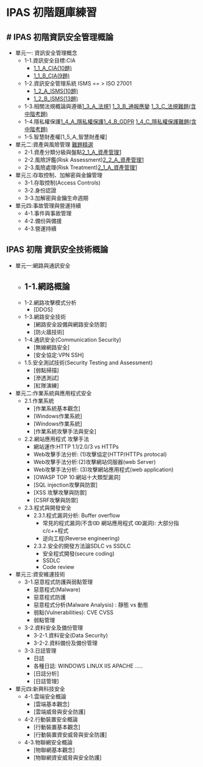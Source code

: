 # IPAS 初階題庫練習
## # IPAS 初階資訊安全管理概論
- 單元一: 資訊安全管理概念
  - 1-1.資訊安全目標:CIA
    - [1_1_A_CIA(10題)](https://forms.gle/9pDgwHg8aLd3jeNf9)
    - [1_1_B_CIA(9題)](https://forms.gle/uN4PzLRGwUAQKGUS6) 
  - 1-2.資訊安全管理系統 ISMS == > ISO 27001
    - [1_2_A_ISMS(10題)](https://forms.gle/svBx3pMNjmrieSp67)
    - [1_2_B_ISMS(13題)](https://forms.gle/6FpDVAUTuprUNos2A)
  - 1-3.相關法規概論與遵循[1_3_A_法規1]() [1_3_B_通報應變]() [1_3_C_法規難題(含中階考題)]()
  - 1-4.隱私權保護[1_4_A_隱私權保護]()[1_4_B_GDPR]() [1_4_C_隱私權保護難題(含中階考題)]()
  - 1-5.智慧財產權[1_5_A_智慧財產權]
- 單元二:資產與風險管理 [難題精選]()
  - 2-1.資產分類分級與盤點[2_1_A_資產管理1]()
  - 2-2.風險評鑑(Risk Assessment)[2_2_A_資產管理1]()
  - 2-3.風險處理(Risk Treatment)[2_1_A_資產管理1]()
- 單元三:存取控制、加解密與金鑰管理
  - 3-1.存取控制(Access Controls)
  - 3-2.身份認證
  - 3-3.加解密與金鑰生命週期
- 單元四:事故管理與營運持續
  - 4-1.事件與事故管理
  - 4-2.備份與備援
  - 4-3.營運持續

## IPAS 初階 資訊安全技術概論
- 單元一:網路與通訊安全
  - 1-1.網路概論
    -  
  - 1-2.網路攻擊模式分析
    - [DDOS] 
  - 1-3.網路安全技術
    - [網路安全設備與網路安全防禦]
    - [防火牆技術] 
  - 1-4.通訊安全(Communication Security)
    - [無線網路安全]
    - [安全協定:VPN SSH] 
  - 1.5.安全測試技術(Security Testing and Assessment)
    - [弱點掃描]
    - [滲透測試]
    - [紅隊演練]
- 單元二:作業系統與應用程式安全
  - 2.1.作業系統
    - [作業系統基本觀念]
    - [Windows作業系統]
    - [Windows作業系統]
    - [作業系統攻擊手法與安全]
  - 2.2.網站應用程式 攻擊手法
    - 網站運作:HTTP 1.1/2.0/3 vs HTTPs
    - Web攻擊手法分析: (1)攻擊協定(HTTP/HTTPs protocal)
    - Web攻擊手法分析:(2)攻擊網站伺服器(web Server)
    - Web攻擊手法分析: (3)攻擊網站應用程式(web application)
    - [OWASP TOP 10:網站十大類型漏洞]
    - [SQL injection攻擊與防禦]
    - [XSS 攻擊攻擊與防禦]
    - [CSRF攻擊與防禦]
  - 2.3.程式與開發安全
    - 2.3.1.程式漏洞分析: Buffer overflow
      - 常見的程式漏洞(不含Ꙭ 網站應用程式 Ꙭ漏洞): 大部分指c/c++程式
      - 逆向工程(Reverse engineering)
    - 2.3.2.安全的開發方法論SDLC vs SSDLC
      - 安全程式開發(secure coding)
      - SSDLC
      - Code review 
- 單元三:資安維運技術
  - 3-1.惡意程式防護與弱點管理
    - 惡意程式(Malware)
    - 惡意程式防護
    - 惡意程式分析(Malware Analysis) : 靜態 vs 動態
    - 弱點(Vulnerabilities):  CVE CVSS
    - 弱點管理
  - 3-2.資料安全及備份管理
    - 3-2-1.資料安全(Data Security)
    - 3-2-2.資料備份及備份管理
  - 3-3.日誌管理
    - 日誌
    - 各種日誌: WINDOWS LINUX IIS APACHE .....
    - [日誌分析]
    - [日誌管理]   
- 單元四:新興科技安全
  - 4-1.雲端安全概論
    - [雲端基本觀念]
    - [雲端威脅與安全防護]
  - 4-2.行動裝置安全概論
    - [行動裝置基本觀念]
    - [行動裝置資安威脅與安全防護]
  - 4-3.物聯網安全概論
    - [物聯網基本觀念]
    - [物聯網資安威脅與安全防護]
